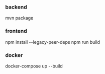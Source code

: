 ### backend
mvn package
### frontend
npm install --legacy-peer-deps
npm run build
### docker
docker-compose up --build